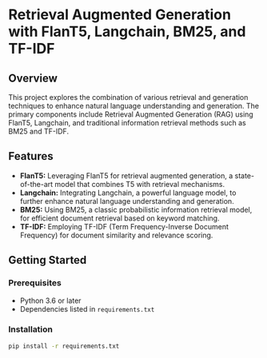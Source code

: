 # Retrieval Augmented Generation with FlanT5, Langchain, BM25, and TF-IDF

## Overview

This project explores the combination of various retrieval and generation techniques to enhance natural language understanding and generation. The primary components include Retrieval Augmented Generation (RAG) using FlanT5, Langchain, and traditional information retrieval methods such as BM25 and TF-IDF.

## Features

- **FlanT5:** Leveraging FlanT5 for retrieval augmented generation, a state-of-the-art model that combines T5 with retrieval mechanisms.
- **Langchain:** Integrating Langchain, a powerful language model, to further enhance natural language understanding and generation.
- **BM25:** Using BM25, a classic probabilistic information retrieval model, for efficient document retrieval based on keyword matching.
- **TF-IDF:** Employing TF-IDF (Term Frequency-Inverse Document Frequency) for document similarity and relevance scoring.

## Getting Started

### Prerequisites

- Python 3.6 or later
- Dependencies listed in `requirements.txt`

### Installation

```bash
pip install -r requirements.txt
```